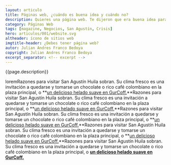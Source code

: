 ```yaml
---
layout: articulo
title: Páginas web, ¿cuándo es buena idea y cuándo no?
description: Quieres una página web. Te dijeron que era buena idea para tu negocio. Sin embargo, es mejor analizar otros factores primero. Yo te digo cuáles.
category: Páginas Web
tags: [magazine, Negocios, San Agustín, Crisis]
hero: articulos/001/website.svg
altheader: ícono de sitios web
imgtitle-header: ¿Debes tener página web?
autor: Julian Andres Franco Bedoya
copyright: Julian Andres Franco Bedoya
excerpt_separator: <!-- excerpt -->
---
```

{{page.description}}

<!-- excerpt -->

loremRazones para visitar San Agustín Huila sobran. Su clima fresco es una invitación a quedarse y tomarse un chocolate o rico café colombiano en la plaza principal, o **[un delicioso helado suave en GurCoff.]({{site.baseurl}}/contacto)**Razones para visitar San Agustín Huila sobran. Su clima fresco es una invitación a quedarse y tomarse un chocolate o rico café colombiano en la plaza principal, o **[un delicioso helado suave en GurCoff.]({{site.baseurl}}/contacto)**Razones para visitar San Agustín Huila sobran. Su clima fresco es una invitación a quedarse y tomarse un chocolate o rico café colombiano en la plaza principal, o **[un delicioso helado suave en GurCoff.]({{site.baseurl}}/contacto)**Razones para visitar San Agustín Huila sobran. Su clima fresco es una invitación a quedarse y tomarse un chocolate o rico café colombiano en la plaza principal, o **[un delicioso helado suave en GurCoff.]({{site.baseurl}}/contacto)**Razones para visitar San Agustín Huila sobran. Su clima fresco es una invitación a quedarse y tomarse un chocolate o rico café colombiano en la plaza principal, o **[un delicioso helado suave en GurCoff.]({{site.baseurl}}/contacto)**